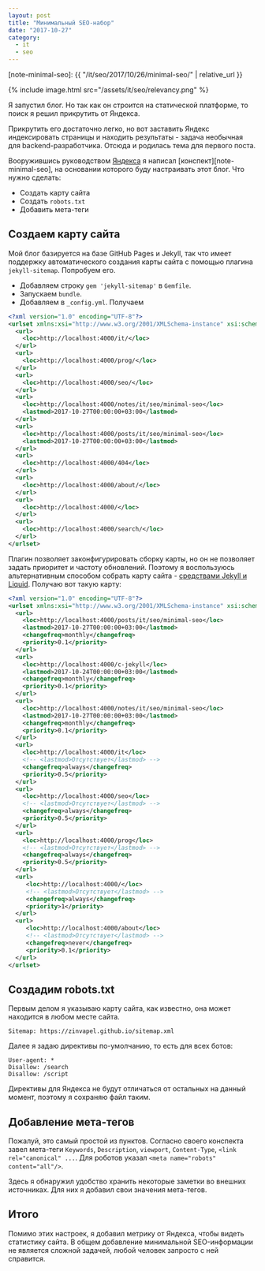 ```yaml
---
layout: post
title: "Минимальный SEO-набор"
date: "2017-10-27"
category:
  - it
  - seo
---
```

[note-minimal-seo]: {{ "/it/seo/2017/10/26/minimal-seo/" | relative_url }}

{% include image.html src="/assets/it/seo/relevancy.png" %}

Я запустил блог. Но так как он строится на статической платформе, то поиск я решил прикрутить от Яндекса.

Прикрутить его достаточно легко, но вот заставить Яндекс индексировать страницы и находить результаты - задача необычная для backend-разработчика. Отсюда и родилась тема для первого поста.

<!--more-->

Вооружившись руководством [Яндекса](https://yandex.ru/support/webmaster/robot-workings/helping-robot.html) я написал [конспект][note-minimal-seo], на основании которого буду настраивать этот блог. Что нужно сделать:
  - Создать карту сайта
  - Создать `robots.txt`
  - Добавить мета-теги

## Создаем карту сайта

Мой блог базируется на базе GitHub Pages и Jekyll, так что имеет поддержку автоматического создания карты сайта с помощью плагина `jekyll-sitemap`.
Попробуем его.
  - Добавляем строку `gem 'jekyll-sitemap'` в `Gemfile`.
  - Запускаем `bundle`.
  - Добавляем в `_config.yml`.
Получаем

```xml
<?xml version="1.0" encoding="UTF-8"?>
<urlset xmlns:xsi="http://www.w3.org/2001/XMLSchema-instance" xsi:schemaLocation="http://www.sitemaps.org/schemas/sitemap/0.9 http://www.sitemaps.org/schemas/sitemap/0.9/sitemap.xsd" xmlns="http://www.sitemaps.org/schemas/sitemap/0.9">
  <url>
    <loc>http://localhost:4000/it/</loc>
  </url>
  <url>
    <loc>http://localhost:4000/prog/</loc>
  </url>
  <url>
    <loc>http://localhost:4000/seo/</loc>
  </url>
  <url>
    <loc>http://localhost:4000/notes/it/seo/minimal-seo</loc>
    <lastmod>2017-10-27T00:00:00+03:00</lastmod>
  </url>
  <url>
    <loc>http://localhost:4000/posts/it/seo/minimal-seo</loc>
    <lastmod>2017-10-27T00:00:00+03:00</lastmod>
  </url>
  <url>
    <loc>http://localhost:4000/404</loc>
  </url>
  <url>
    <loc>http://localhost:4000/about/</loc>
  </url>
  <url>
    <loc>http://localhost:4000/</loc>
  </url>
  <url>
    <loc>http://localhost:4000/search/</loc>
  </url>
</urlset>
```

Плагин позволяет законфигурировать сборку карты, но он не позволяет задать приоритет и частоту обновлений. Поэтому я воспользуюсь альтернативным способом собрать карту сайта - [средствами Jekyll и Liquid](https://github.com/zinvapel/zinvapel.github.io/blob/master/sitemap.xml). Получаю вот такую карту:

```xml
<?xml version="1.0" encoding="UTF-8"?>
<urlset xmlns:xsi="http://www.w3.org/2001/XMLSchema-instance" xsi:schemaLocation="http://www.sitemaps.org/schemas/sitemap/0.9 http://www.sitemaps.org/schemas/sitemap/0.9/sitemap.xsd" xmlns="http://www.sitemaps.org/schemas/sitemap/0.9">
  <url>
    <loc>http://localhost:4000/posts/it/seo/minimal-seo</loc>
    <lastmod>2017-10-27T00:00:00+03:00</lastmod>
    <changefreq>monthly</changefreq>
    <priority>0.1</priority>
  </url>
  <url>
    <loc>http://localhost:4000/c-jekyll</loc>
    <lastmod>2017-10-24T00:00:00+03:00</lastmod>
    <changefreq>monthly</changefreq>
    <priority>0.1</priority>
  </url>
  <url>
    <loc>http://localhost:4000/notes/it/seo/minimal-seo</loc>
    <lastmod>2017-10-27T00:00:00+03:00</lastmod>
    <changefreq>monthly</changefreq>
    <priority>0.1</priority>
  </url>
  <url>
    <loc>http://localhost:4000/it</loc>
    <!-- <lastmod>Отсутствует</lastmod> -->
    <changefreq>always</changefreq>
    <priority>0.5</priority>
  </url>
  <url>
    <loc>http://localhost:4000/seo</loc>
    <!-- <lastmod>Отсутствует</lastmod> -->
    <changefreq>always</changefreq>
    <priority>0.5</priority>
  </url>
  <url>
    <loc>http://localhost:4000/prog</loc>
    <!-- <lastmod>Отсутствует</lastmod> -->
    <changefreq>always</changefreq>
    <priority>0.5</priority>
  </url>
  <url>
     <loc>http://localhost:4000/</loc>
     <!-- <lastmod>Отсутствует</lastmod> -->
     <changefreq>always</changefreq>
     <priority>1</priority>
  </url>
  <url>
     <loc>http://localhost:4000/about</loc>
     <!-- <lastmod>Отсутствует</lastmod> -->
     <changefreq>never</changefreq>
     <priority>0.1</priority>
  </url>
</urlset>
```

## Создадим robots.txt
Первым делом я указываю карту сайта, как известно, она может находится в любом месте сайта.

```text
Sitemap: https://zinvapel.github.io/sitemap.xml
```

Далее я задаю директивы по-умолчанию, то есть для всех ботов:
```text
User-agent: *
Disallow: /search
Disallow: /script
```

Директивы для Яндекса не будут отличаться от остальных на данный момент, поэтому я сохраняю файл таким.

## Добавление мета-тегов
Пожалуй, это самый простой из пунктов. Согласно своего конспекта завел мета-теги `Keywords`, `Description`, `viewport`, `Content-Type`, `<link rel="canonical" ...`. Для роботов указал `<meta name="robots" content="all"/>`.

Здесь я обнаружил удобство хранить некоторые заметки во внешних источниках. Для них я добавил свои значения мета-тегов.

## Итого
Помимо этих настроек, я добавил метрику от Яндекса, чтобы видеть статистику сайта. В общем добавление минимальной SEO-информации не является сложной задачей, любой человек запросто с ней справится.
